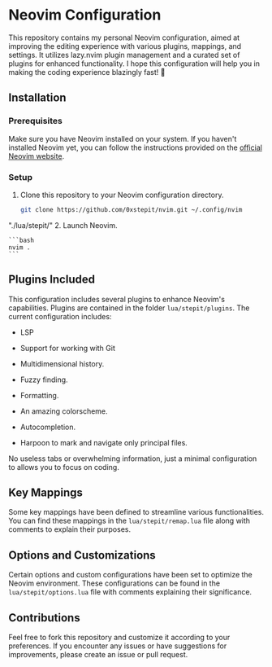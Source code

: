 # Neovim Configuration

This repository contains my personal Neovim configuration, aimed at improving the editing 
experience with various plugins, mappings, and settings. It utilizes lazy.nvim
plugin management and a curated set of plugins for enhanced functionality. I hope this
configuration will help you in making the coding experience blazingly fast! 🚀

## Installation

### Prerequisites

Make sure you have Neovim installed on your system. If you haven't installed Neovim yet, you can 
follow the instructions provided on the [official Neovim website](https://neovim.io/).

### Setup

1. Clone this repository to your Neovim configuration directory.

    ```bash
    git clone https://github.com/0xstepit/nvim.git ~/.config/nvim
    ```

"./lua/stepit/"
2. Launch Neovim.

    ```bash
    nvim .
    ```

## Plugins Included

This configuration includes several plugins to enhance Neovim's capabilities. Plugins are contained
in the folder `lua/stepit/plugins`. The current configuration includes:

- LSP

- Support for working with Git

- Multidimensional history.

- Fuzzy finding.

- Formatting.

- An amazing colorscheme.

- Autocompletion.

- Harpoon to mark and navigate only principal files.

No useless tabs or overwhelming information, just a minimal configuration to allows you to focus
on coding.

## Key Mappings

Some key mappings have been defined to streamline various functionalities. You can find these 
mappings in the `lua/stepit/remap.lua` file along with comments to explain their purposes.

## Options and Customizations

Certain options and custom configurations have been set to optimize the Neovim environment. 
These configurations can be found in the `lua/stepit/options.lua` file with comments explaining 
their significance.

## Contributions

Feel free to fork this repository and customize it according to your preferences. If you encounter 
any issues or have suggestions for improvements, please create an issue or pull request.
